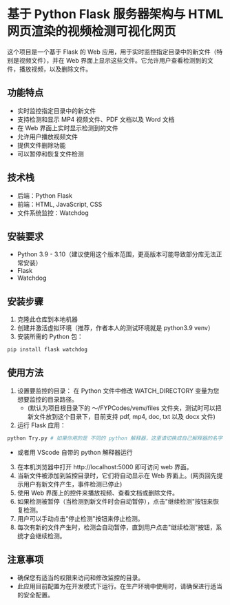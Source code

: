 # 基于 Python Flask 服务器架构与 HTML 网页渲染的视频检测可视化网页

这个项目是一个基于 Flask 的 Web 应用，用于实时监控指定目录中的新文件（特别是视频文件），并在 Web 界面上显示这些文件。它允许用户查看检测到的文件，播放视频，以及删除文件。

## 功能特点

- 实时监控指定目录中的新文件
- 支持检测和显示 MP4 视频文件、PDF 文档以及 Word 文档
- 在 Web 界面上实时显示检测到的文件
- 允许用户播放视频文件
- 提供文件删除功能
- 可以暂停和恢复文件检测

## 技术栈

- 后端：Python Flask
- 前端：HTML, JavaScript, CSS
- 文件系统监控：Watchdog

## 安装要求

- Python 3.9 - 3.10（建议使用这个版本范围，更高版本可能导致部分库无法正常安装）
- Flask
- Watchdog

## 安装步骤

1. 克隆此仓库到本地机器
2. 创建并激活虚拟环境（推荐，作者本人的测试环境就是 python3.9 venv）
3. 安装所需的 Python 包：

```bash
pip install flask watchdog
```

## 使用方法
1. 设置要监控的目录： 在 Python 文件中修改 WATCH_DIRECTORY 变量为您想要监控的目录路径。
    - (默认为项目根目录下的 ～/FYPCodes/venv/files 文件夹，测试时可以把新文件放到这个目录下，目前支持 pdf, mp4, doc, txt 以及 docx 文件)
2. 运行 Flask 应用：
```bash
python Try.py # 如果你用的是 不同的 python 解释器，这里请切换成自己解释器的名字
```
- 或者用 VScode 自带的 python 解释器运行
3. 在本机浏览器中打开 http://localhost:5000 即可访问 web 界面。
4. 当新文件被添加到监控目录时，它们将自动显示在 Web 界面上。(网页回先提示用户有新文件产生，事件检测已停止)
5. 使用 Web 界面上的控件来播放视频、查看文档或删除文件。
6. 如果检测被暂停（当检测到新文件时会自动暂停），点击"继续检测"按钮来恢复检测。
7. 用户可以手动点击"停止检测"按钮来停止检测。
8. 每次有新的文件产生时，检测会自动暂停，直到用户点击"继续检测"按钮，系统才会继续检测。

## 注意事项
- 确保您有适当的权限来访问和修改监控的目录。
- 此应用目前配置为在开发模式下运行。在生产环境中使用时，请确保进行适当的安全配置。